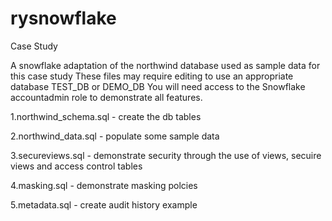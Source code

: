 # rysnowflake
Case Study

A snowflake adaptation of the northwind database used as sample data for this case study
These files may require editing to use an appropriate database TEST_DB or DEMO_DB
You will need access to the Snowflake accountadmin role to demonstrate all features.

1.northwind_schema.sql - create the db tables

2.northwind_data.sql - populate some sample data

3.secureviews.sql - demonstrate security through the use of views, secuire views and access control tables

4.masking.sql - demonstrate masking polcies

5.metadata.sql - create audit history example


